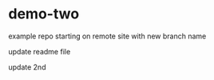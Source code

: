 # demo-two
example repo starting on remote site with new branch name

update readme file

update 2nd
